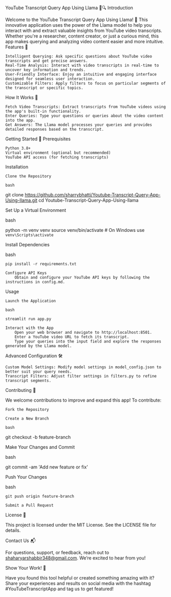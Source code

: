 YouTube Transcript Query App Using Llama 🎥🔍
Introduction

Welcome to the YouTube Transcript Query App Using Llama! 🌟 This innovative application uses the power of the Llama model to help you interact with and extract valuable insights from YouTube video transcripts. Whether you're a researcher, content creator, or just a curious mind, this app makes querying and analyzing video content easier and more intuitive.
Features 🚀

    Intelligent Querying: Ask specific questions about YouTube video transcripts and get precise answers.
    Real-Time Analysis: Interact with video transcripts in real-time to uncover key information and trends.
    User-Friendly Interface: Enjoy an intuitive and engaging interface designed for seamless user interaction.
    Customizable Filters: Apply filters to focus on particular segments of the transcript or specific topics.

How It Works 🔧

    Fetch Video Transcripts: Extract transcripts from YouTube videos using the app's built-in functionality.
    Enter Queries: Type your questions or queries about the video content into the app.
    Get Answers: The Llama model processes your queries and provides detailed responses based on the transcript.

Getting Started 🌟
Prerequisites

    Python 3.8+
    Virtual environment (optional but recommended)
    YouTube API access (for fetching transcripts)

Installation

    Clone the Repository

    bash

git clone https://github.com/sharrybhatti/Youtube-Transcript-Query-App-Using-llama.git
cd Youtube-Transcript-Query-App-Using-llama

Set Up a Virtual Environment

bash

python -m venv venv
source venv/bin/activate  # On Windows use `venv\Scripts\activate`

Install Dependencies

bash

    pip install -r requirements.txt

    Configure API Keys
        Obtain and configure your YouTube API keys by following the instructions in config.md.

Usage

    Launch the Application

    bash

    streamlit run app.py

    Interact with the App
        Open your web browser and navigate to http://localhost:8501.
        Enter a YouTube video URL to fetch its transcript.
        Type your queries into the input field and explore the responses generated by the Llama model.

Advanced Configuration 🛠️

    Custom Model Settings: Modify model settings in model_config.json to better suit your query needs.
    Transcript Filters: Adjust filter settings in filters.py to refine transcript segments.

Contributing 🤝

We welcome contributions to improve and expand this app! To contribute:

    Fork the Repository

    Create a New Branch

    bash

git checkout -b feature-branch

Make Your Changes and Commit

bash

git commit -am 'Add new feature or fix'

Push Your Changes

bash

    git push origin feature-branch

    Submit a Pull Request

License 📜

This project is licensed under the MIT License. See the LICENSE file for details.

Contact Us 📬

For questions, support, or feedback, reach out to shaharyarshabbir348@gmail.com. We’re excited to hear from you!

Show Your Work! 🌟

Have you found this tool helpful or created something amazing with it? Share your experiences and results on social media with the hashtag #YouTubeTranscriptApp and tag us to get featured!
